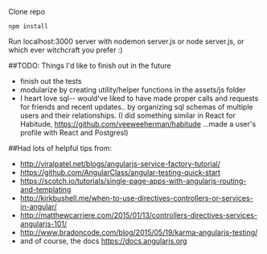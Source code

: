 Clone repo 
```
npm install
```


Run localhost:3000 server with nodemon server.js or node server.js, or which ever witchcraft you prefer :)


##TODO: Things I'd like to finish out in the future
- finish out the tests
- modularize by creating utility/helper functions in the assets/js folder
- I heart love sql-- would've liked to have made proper calls and requests for friends and recent updates.. by organizing sql schemas of multiple users and their relationships. (I did something similar in React for Habitude, https://github.com/veeweeherman/habitude ...made a user's profile with React and Postgresl)

##Had lots of helpful tips from:
- http://viralpatel.net/blogs/angularjs-service-factory-tutorial/
- https://github.com/AngularClass/angular-testing-quick-start
- https://scotch.io/tutorials/single-page-apps-with-angularjs-routing-and-templating
- http://kirkbushell.me/when-to-use-directives-controllers-or-services-in-angular/
- http://matthewcarriere.com/2015/01/13/controllers-directives-services-angularjs-101/
- http://www.bradoncode.com/blog/2015/05/19/karma-angularjs-testing/
- and of course, the docs https://docs.angularjs.org
